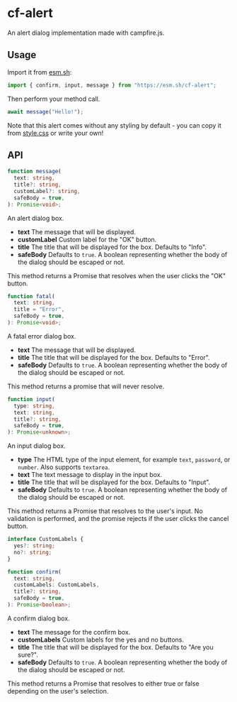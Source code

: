 # cf-alert

An alert dialog implementation made with campfire.js.

## Usage

Import it from [esm.sh](https://esm.sh/cf-alert):

```ts
import { confirm, input, message } from "https://esm.sh/cf-alert";
```

Then perform your method call.

```ts
await message("Hello!");
```

Note that this alert comes without any styling by default - you can copy it from
[style.css](style.css) or write your own!

## API

```ts
function message(
  text: string,
  title?: string,
  customLabel?: string,
  safeBody = true,
): Promise<void>;
```

An alert dialog box.

- **text** The message that will be displayed.
- **customLabel** Custom label for the "OK" button.
- **title** The title that will be displayed for the box. Defaults to "Info".
- **safeBody** Defaults to `true`. A boolean representing whether the body of
  the dialog should be escaped or not.

This method returns a Promise that resolves when the user clicks the "OK"
button.

```ts
function fatal(
  text: string,
  title = "Error",
  safeBody = true,
): Promise<void>;
```

A fatal error dialog box.

- **text** The message that will be displayed.
- **title** The title that will be displayed for the box. Defaults to "Error".
- **safeBody** Defaults to `true`. A boolean representing whether the body of
  the dialog should be escaped or not.

This method returns a promise that will never resolve.

```ts
function input(
  type: string,
  text: string,
  title?: string,
  safeBody = true,
): Promise<unknown>;
```

An input dialog box.

- **type** The HTML type of the input element, for example `text`, `password`,
  or `number`. Also supports `textarea`.
- **text** The text message to display in the input box.
- **title** The title that will be displayed for the box. Defaults to "Input".
- **safeBody** Defaults to `true`. A boolean representing whether the body of
  the dialog should be escaped or not.

This method returns a Promise that resolves to the user's input. No validation
is performed, and the promise rejects if the user clicks the cancel button.

```ts
interface CustomLabels {
  yes?: string;
  no?: string;
}

function confirm(
  text: string,
  customLabels: CustomLabels,
  title?: string,
  safeBody = true,
): Promise<boolean>;
```

A confirm dialog box.

- **text** The message for the confirm box.
- **customLabels** Custom labels for the yes and no buttons.
- **title** The title that will be displayed for the box. Defaults to "Are you
  sure?".
- **safeBody** Defaults to `true`. A boolean representing whether the body of
  the dialog should be escaped or not.

This method returns a Promise that resolves to either true or false depending on
the user's selection.

